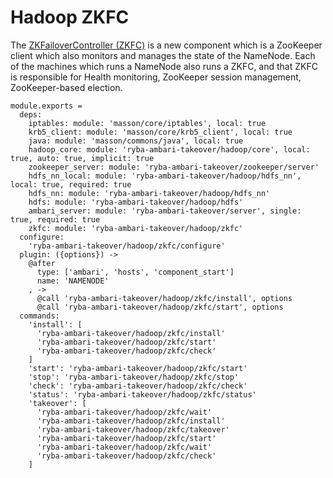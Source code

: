 
# Hadoop ZKFC

The [ZKFailoverController (ZKFC)](https://hadoop.apache.org/docs/r2.3.0/hadoop-yarn/hadoop-yarn-site/HDFSHighAvailabilityWithQJM.html) is a new component which is a ZooKeeper client which also monitors and manages the state of the NameNode.
 Each of the machines which runs a NameNode also runs a ZKFC, and that ZKFC is responsible for Health monitoring, ZooKeeper session management, ZooKeeper-based election.


    module.exports =
      deps:
        iptables: module: 'masson/core/iptables', local: true
        krb5_client: module: 'masson/core/krb5_client', local: true
        java: module: 'masson/commons/java', local: true
        hadoop_core: module: 'ryba-ambari-takeover/hadoop/core', local: true, auto: true, implicit: true
        zookeeper_server: module: 'ryba-ambari-takeover/zookeeper/server'
        hdfs_nn_local: module: 'ryba-ambari-takeover/hadoop/hdfs_nn', local: true, required: true
        hdfs_nn: module: 'ryba-ambari-takeover/hadoop/hdfs_nn'
        hdfs: module: 'ryba-ambari-takeover/hadoop/hdfs'
        ambari_server: module: 'ryba-ambari-takeover/server', single: true, required: true
        zkfc: module: 'ryba-ambari-takeover/hadoop/zkfc'
      configure:
        'ryba-ambari-takeover/hadoop/zkfc/configure'
      plugin: ({options}) ->
        @after
          type: ['ambari', 'hosts', 'component_start']
          name: 'NAMENODE'
        , ->
          @call 'ryba-ambari-takeover/hadoop/zkfc/install', options
          @call 'ryba-ambari-takeover/hadoop/zkfc/start', options
      commands:
        'install': [
          'ryba-ambari-takeover/hadoop/zkfc/install'
          'ryba-ambari-takeover/hadoop/zkfc/start'
          'ryba-ambari-takeover/hadoop/zkfc/check'
        ]
        'start': 'ryba-ambari-takeover/hadoop/zkfc/start'
        'stop': 'ryba-ambari-takeover/hadoop/zkfc/stop'
        'check': 'ryba-ambari-takeover/hadoop/zkfc/check'
        'status': 'ryba-ambari-takeover/hadoop/zkfc/status'
        'takeover': [
          'ryba-ambari-takeover/hadoop/zkfc/wait'
          'ryba-ambari-takeover/hadoop/zkfc/install'
          'ryba-ambari-takeover/hadoop/zkfc/takeover'
          'ryba-ambari-takeover/hadoop/zkfc/start'
          'ryba-ambari-takeover/hadoop/zkfc/wait'
          'ryba-ambari-takeover/hadoop/zkfc/check'
        ]

